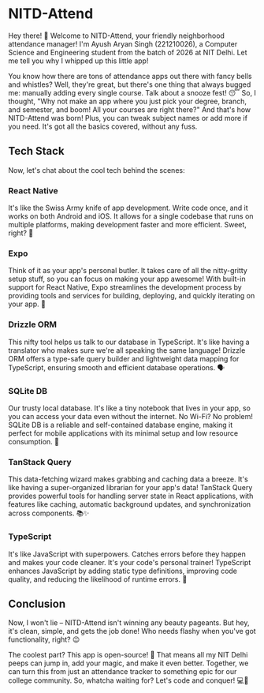 # NITD-Attend

Hey there! 👋 Welcome to NITD-Attend, your friendly neighborhood attendance manager! I'm Ayush Aryan Singh (221210026), a Computer Science and Engineering student from the batch of 2026 at NIT Delhi. Let me tell you why I whipped up this little app!

You know how there are tons of attendance apps out there with fancy bells and whistles? Well, they're great, but there's one thing that always bugged me: manually adding every single course. Talk about a snooze fest! 😴 So, I thought, "Why not make an app where you just pick your degree, branch, and semester, and boom! All your courses are right there?" And that's how NITD-Attend was born! Plus, you can tweak subject names or add more if you need. It's got all the basics covered, without any fuss.

## Tech Stack

Now, let's chat about the cool tech behind the scenes:

### React Native
It's like the Swiss Army knife of app development. Write code once, and it works on both Android and iOS. It allows for a single codebase that runs on multiple platforms, making development faster and more efficient. Sweet, right? 🍭

### Expo
Think of it as your app's personal butler. It takes care of all the nitty-gritty setup stuff, so you can focus on making your app awesome! With built-in support for React Native, Expo streamlines the development process by providing tools and services for building, deploying, and quickly iterating on your app. 🎩

### Drizzle ORM
This nifty tool helps us talk to our database in TypeScript. It's like having a translator who makes sure we're all speaking the same language! Drizzle ORM offers a type-safe query builder and lightweight data mapping for TypeScript, ensuring smooth and efficient database operations. 🗣️

### SQLite DB
Our trusty local database. It's like a tiny notebook that lives in your app, so you can access your data even without the internet. No Wi-Fi? No problem! SQLite DB is a reliable and self-contained database engine, making it perfect for mobile applications with its minimal setup and low resource consumption. 📝

### TanStack Query
This data-fetching wizard makes grabbing and caching data a breeze. It's like having a super-organized librarian for your app's data! TanStack Query provides powerful tools for handling server state in React applications, with features like caching, automatic background updates, and synchronization across components. 📚✨

### TypeScript
It's like JavaScript with superpowers. Catches errors before they happen and makes your code cleaner. It's your code's personal trainer! TypeScript enhances JavaScript by adding static type definitions, improving code quality, and reducing the likelihood of runtime errors. 💪

## Conclusion

Now, I won't lie – NITD-Attend isn't winning any beauty pageants. But hey, it's clean, simple, and gets the job done! Who needs flashy when you've got functionality, right? 😉

The coolest part? This app is open-source! 🎉 That means all my NIT Delhi peeps can jump in, add your magic, and make it even better. Together, we can turn this from just an attendance tracker to something epic for our college community. So, whatcha waiting for? Let's code and conquer! 💻🚀
